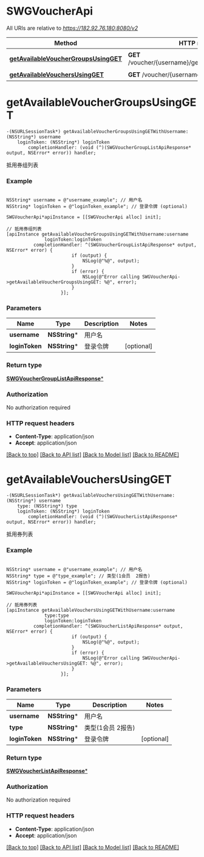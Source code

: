 # SWGVoucherApi

All URIs are relative to *https://182.92.76.180:8080/v2*

Method | HTTP request | Description
------------- | ------------- | -------------
[**getAvailableVoucherGroupsUsingGET**](SWGVoucherApi.md#getavailablevouchergroupsusingget) | **GET** /voucher/{username}/getAvailableVoucherGroups | 抵用券组列表
[**getAvailableVouchersUsingGET**](SWGVoucherApi.md#getavailablevouchersusingget) | **GET** /voucher/{username}/getAvailableVouchers | 抵用券列表


# **getAvailableVoucherGroupsUsingGET**
```objc
-(NSURLSessionTask*) getAvailableVoucherGroupsUsingGETWithUsername: (NSString*) username
    loginToken: (NSString*) loginToken
        completionHandler: (void (^)(SWGVoucherGroupListApiResponse* output, NSError* error)) handler;
```

抵用券组列表

### Example 
```objc

NSString* username = @"username_example"; // 用户名
NSString* loginToken = @"loginToken_example"; // 登录令牌 (optional)

SWGVoucherApi*apiInstance = [[SWGVoucherApi alloc] init];

// 抵用券组列表
[apiInstance getAvailableVoucherGroupsUsingGETWithUsername:username
              loginToken:loginToken
          completionHandler: ^(SWGVoucherGroupListApiResponse* output, NSError* error) {
                        if (output) {
                            NSLog(@"%@", output);
                        }
                        if (error) {
                            NSLog(@"Error calling SWGVoucherApi->getAvailableVoucherGroupsUsingGET: %@", error);
                        }
                    }];
```

### Parameters

Name | Type | Description  | Notes
------------- | ------------- | ------------- | -------------
 **username** | **NSString***| 用户名 | 
 **loginToken** | **NSString***| 登录令牌 | [optional] 

### Return type

[**SWGVoucherGroupListApiResponse***](SWGVoucherGroupListApiResponse.md)

### Authorization

No authorization required

### HTTP request headers

 - **Content-Type**: application/json
 - **Accept**: application/json

[[Back to top]](#) [[Back to API list]](../README.md#documentation-for-api-endpoints) [[Back to Model list]](../README.md#documentation-for-models) [[Back to README]](../README.md)

# **getAvailableVouchersUsingGET**
```objc
-(NSURLSessionTask*) getAvailableVouchersUsingGETWithUsername: (NSString*) username
    type: (NSString*) type
    loginToken: (NSString*) loginToken
        completionHandler: (void (^)(SWGVoucherListApiResponse* output, NSError* error)) handler;
```

抵用券列表

### Example 
```objc

NSString* username = @"username_example"; // 用户名
NSString* type = @"type_example"; // 类型(1会员  2报告)
NSString* loginToken = @"loginToken_example"; // 登录令牌 (optional)

SWGVoucherApi*apiInstance = [[SWGVoucherApi alloc] init];

// 抵用券列表
[apiInstance getAvailableVouchersUsingGETWithUsername:username
              type:type
              loginToken:loginToken
          completionHandler: ^(SWGVoucherListApiResponse* output, NSError* error) {
                        if (output) {
                            NSLog(@"%@", output);
                        }
                        if (error) {
                            NSLog(@"Error calling SWGVoucherApi->getAvailableVouchersUsingGET: %@", error);
                        }
                    }];
```

### Parameters

Name | Type | Description  | Notes
------------- | ------------- | ------------- | -------------
 **username** | **NSString***| 用户名 | 
 **type** | **NSString***| 类型(1会员  2报告) | 
 **loginToken** | **NSString***| 登录令牌 | [optional] 

### Return type

[**SWGVoucherListApiResponse***](SWGVoucherListApiResponse.md)

### Authorization

No authorization required

### HTTP request headers

 - **Content-Type**: application/json
 - **Accept**: application/json

[[Back to top]](#) [[Back to API list]](../README.md#documentation-for-api-endpoints) [[Back to Model list]](../README.md#documentation-for-models) [[Back to README]](../README.md)

